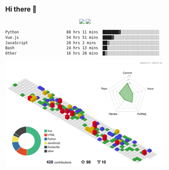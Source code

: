 ## Hi there 👋
<div align="center">
<span>  </span>
<img height="170px" src="https://github-readme-stats.vercel.app/api?username=bigQY&show_icons=true&count_private==true&v=3" /><span>        </span><img height="170px" src="https://github-readme-stats.vercel.app/api/top-langs/?username=bigQY&layout=compact&langs_count=8&hide=html&v=3" />
<span>  </span>
</div>
<div align="center">

<!--START_SECTION:waka-->

```txt
Python                     88 hrs 11 mins  ███████▓░░░░░░░░░░░░░░░░░   30.39 %
Vue.js                     54 hrs 51 mins  ████▓░░░░░░░░░░░░░░░░░░░░   18.90 %
JavaScript                 28 hrs 2 mins   ██▒░░░░░░░░░░░░░░░░░░░░░░   09.66 %
Bash                       24 hrs 13 mins  ██░░░░░░░░░░░░░░░░░░░░░░░   08.34 %
Other                      16 hrs 20 mins  █▒░░░░░░░░░░░░░░░░░░░░░░░   05.63 %
```

<!--END_SECTION:waka-->
</div>

![](./profile-3d-contrib/profile-gitblock.svg)
